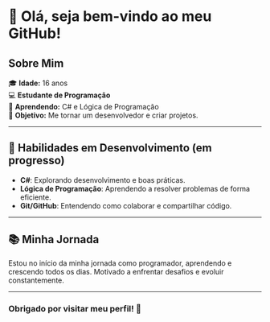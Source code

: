 # 👋 Olá, seja bem-vindo ao meu GitHub!

## Sobre Mim

🎓 **Idade:** 16 anos  
💻 **Estudante de Programação**  
🚀 **Aprendendo:** C# e Lógica de Programação  
🎯 **Objetivo:** Me tornar um desenvolvedor e criar projetos.

---

## 🌟 Habilidades em Desenvolvimento (em progresso)

- **C#**: Explorando desenvolvimento e boas práticas.
- **Lógica de Programação**: Aprendendo a resolver problemas de forma eficiente.
- **Git/GitHub**: Entendendo como colaborar e compartilhar código.

---

## 📚 Minha Jornada

Estou no início da minha jornada como programador, aprendendo e crescendo todos os dias. Motivado a enfrentar desafios e evoluir constantemente.

---

### Obrigado por visitar meu perfil! 🌟
